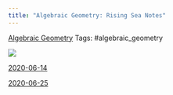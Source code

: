 ```yaml
---
title: "Algebraic Geometry: Rising Sea Notes"
---
```

[Algebraic Geometry](../../../Subjects/Algebraic%20Geometry.md)
Tags: #algebraic_geometry 

![](../zettelkasten/attachments/Pasted%20image%2020210428000859.png)

[2020-06-14](sections/2020-06-14.md)

[2020-06-25](sections/2020-06-25.md)